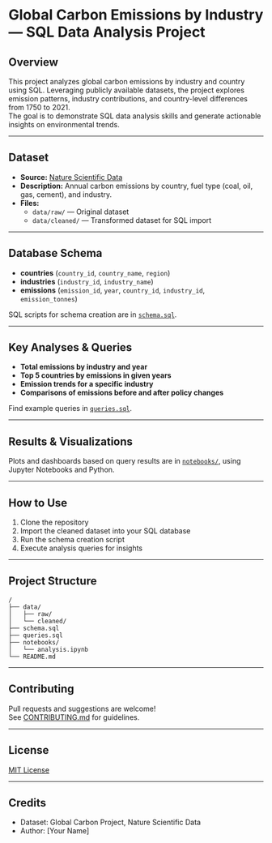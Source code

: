 # Global Carbon Emissions by Industry — SQL Data Analysis Project

## Overview

This project analyzes global carbon emissions by industry and country using SQL. Leveraging publicly available datasets, the project explores emission patterns, industry contributions, and country-level differences from 1750 to 2021.  
The goal is to demonstrate SQL data analysis skills and generate actionable insights on environmental trends.

---

## Dataset

- **Source:** [Nature Scientific Data](https://www.nature.com/articles/s41597-022-01178-9)
- **Description:** Annual carbon emissions by country, fuel type (coal, oil, gas, cement), and industry.
- **Files:**  
  - `data/raw/` — Original dataset  
  - `data/cleaned/` — Transformed dataset for SQL import

---

## Database Schema

- **countries** (`country_id`, `country_name`, `region`)
- **industries** (`industry_id`, `industry_name`)
- **emissions** (`emission_id`, `year`, `country_id`, `industry_id`, `emission_tonnes`)

SQL scripts for schema creation are in [`schema.sql`](schema.sql).

---

## Key Analyses & Queries

- **Total emissions by industry and year**
- **Top 5 countries by emissions in given years**
- **Emission trends for a specific industry**
- **Comparisons of emissions before and after policy changes**

Find example queries in [`queries.sql`](queries.sql).

---

## Results & Visualizations

Plots and dashboards based on query results are in [`notebooks/`](notebooks/), using Jupyter Notebooks and Python.

---

## How to Use

1. Clone the repository
2. Import the cleaned dataset into your SQL database
3. Run the schema creation script
4. Execute analysis queries for insights

---

## Project Structure

```
/
├── data/
│   ├── raw/
│   └── cleaned/
├── schema.sql
├── queries.sql
├── notebooks/
│   └── analysis.ipynb
└── README.md
```

---

## Contributing

Pull requests and suggestions are welcome!  
See [CONTRIBUTING.md](CONTRIBUTING.md) for guidelines.

---

## License

[MIT License](LICENSE)

---

## Credits

- Dataset: Global Carbon Project, Nature Scientific Data
- Author: [Your Name]

